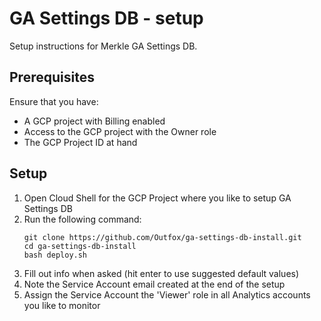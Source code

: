 # GA Settings DB - setup 
Setup instructions for Merkle GA Settings DB.


## Prerequisites
Ensure that you have:
- A GCP project with Billing enabled
- Access to the GCP project with the Owner role
- The GCP Project ID at hand

## Setup
1. Open Cloud Shell for the GCP Project where you like to setup GA Settings DB 
2. Run the following command:
    ```
    git clone https://github.com/Outfox/ga-settings-db-install.git 
    cd ga-settings-db-install 
    bash deploy.sh
    ```
3. Fill out info when asked (hit enter to use suggested default values)
4. Note the Service Account email created at the end of the setup
5. Assign the Service Account the 'Viewer' role in all Analytics accounts you like to monitor
